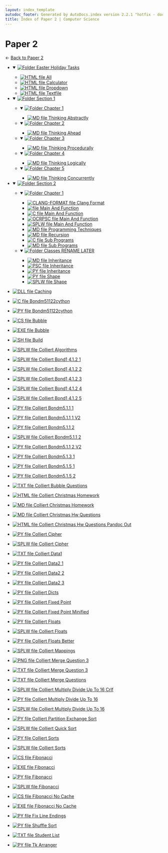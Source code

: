 ```yaml
---
layout: index_template
autodoc_footer: Generated by AutoDocs.index version 2.2.1 "hotfix - documents actually work now" ⓒ Starwort, 2020
title: Index of Paper 2 | Computer Science
---
```


# **Paper 2**

← [Back to Paper 2](..)

- <details open><summary><a href='Paper_2/easter_holiday_tasks'><img title='Folder' src='https://starwort.github.io/computer-science/icon-folder.png'> Easter Holiday Tasks</a></summary>

  - [![HTML file](https://img.icons8.com/windows/512/03dac6/regular-document.png) All](Paper_2/easter_holiday_tasks/all.html)
  - [![HTML file](https://img.icons8.com/windows/512/03dac6/regular-document.png) Calculator](Paper_2/easter_holiday_tasks/calculator.html)
  - [![HTML file](https://img.icons8.com/windows/512/03dac6/regular-document.png) Dropdown](Paper_2/easter_holiday_tasks/dropdown.html)
  - [![HTML file](https://img.icons8.com/windows/512/03dac6/regular-document.png) Textfile](Paper_2/easter_holiday_tasks/textfile.html)

  </details>
- <details open><summary><a href='Paper_2/section_1'><img title='Folder' src='https://starwort.github.io/computer-science/icon-folder.png'> Section 1</a></summary>

  - <details open><summary><a href='Paper_2/section_1/chapter_1'><img title='Folder' src='https://starwort.github.io/computer-science/icon-folder.png'> Chapter 1</a></summary>

    - [![MD file](https://img.icons8.com/windows/512/03dac6/regular-document.png) Thinking Abstractly](Paper_2/section_1/chapter_1/thinking_abstractly.md)

    </details>
  - <details open><summary><a href='Paper_2/section_1/chapter_2'><img title='Folder' src='https://starwort.github.io/computer-science/icon-folder.png'> Chapter 2</a></summary>

    - [![MD file](https://img.icons8.com/windows/512/03dac6/regular-document.png) Thinking Ahead](Paper_2/section_1/chapter_2/thinking_ahead.md)

    </details>
  - <details open><summary><a href='Paper_2/section_1/chapter_3'><img title='Folder' src='https://starwort.github.io/computer-science/icon-folder.png'> Chapter 3</a></summary>

    - [![MD file](https://img.icons8.com/windows/512/03dac6/regular-document.png) Thinking Procedurally](Paper_2/section_1/chapter_3/thinking_procedurally.md)

    </details>
  - <details open><summary><a href='Paper_2/section_1/chapter_4'><img title='Folder' src='https://starwort.github.io/computer-science/icon-folder.png'> Chapter 4</a></summary>

    - [![MD file](https://img.icons8.com/windows/512/03dac6/regular-document.png) Thinking Logically](Paper_2/section_1/chapter_4/thinking_logically.md)

    </details>
  - <details open><summary><a href='Paper_2/section_1/chapter_5'><img title='Folder' src='https://starwort.github.io/computer-science/icon-folder.png'> Chapter 5</a></summary>

    - [![MD file](https://img.icons8.com/windows/512/03dac6/regular-document.png) Thinking Concurrently](Paper_2/section_1/chapter_5/thinking_concurrently.md)

    </details>

  </details>
- <details open><summary><a href='Paper_2/section_2'><img title='Folder' src='https://starwort.github.io/computer-science/icon-folder.png'> Section 2</a></summary>

  - <details open><summary><a href='Paper_2/section_2/chapter_1'><img title='Folder' src='https://starwort.github.io/computer-science/icon-folder.png'> Chapter 1</a></summary>

    - [![CLANG-FORMAT file](https://img.icons8.com/windows/512/03dac6/file-configuration.png) Clang Format](Paper_2/section_2/chapter_1/.clang-format)
    - [![ file](https://img.icons8.com/windows/512/03dac6/binary-file.png) Main And Function](Paper_2/section_2/chapter_1/main_and_function)
    - [![C file](https://img.icons8.com/windows/512/03dac6/c.png) Main And Function](Paper_2/section_2/chapter_1/main_and_function.c)
    - [![OCRPSC file](https://img.icons8.com/windows/512/03dac6/code-file.png) Main And Function](Paper_2/section_2/chapter_1/main_and_function.ocrpsc)
    - [![SPLW file](https://starwort.github.io/computer-science/icon-splw.png) Main And Function](Paper_2/section_2/chapter_1/main_and_function.splw)
    - [![MD file](https://img.icons8.com/windows/512/03dac6/regular-document.png) Programming Techniques](Paper_2/section_2/chapter_1/programming_techniques.md)
    - [![MD file](https://img.icons8.com/windows/512/03dac6/regular-document.png) Recursion](Paper_2/section_2/chapter_1/recursion.md)
    - [![C file](https://img.icons8.com/windows/512/03dac6/c.png) Sub Programs](Paper_2/section_2/chapter_1/sub_programs.c)
    - [![MD file](https://img.icons8.com/windows/512/03dac6/regular-document.png) Sub Programs](Paper_2/section_2/chapter_1/sub_programs.md)

    </details>
  - <details open><summary><a href='Paper_2/section_2/classes_RENAME_LATER'><img title='Folder' src='https://starwort.github.io/computer-science/icon-folder.png'> Classes RENAME LATER</a></summary>

    - [![MD file](https://img.icons8.com/windows/512/03dac6/regular-document.png) Inheritance](Paper_2/section_2/classes_RENAME_LATER/inheritance.md)
    - [![PSC file](https://img.icons8.com/windows/512/03dac6/code-file.png) Inheritance](Paper_2/section_2/classes_RENAME_LATER/inheritance.psc)
    - [![PY file](https://img.icons8.com/windows/512/03dac6/py.png) Inheritance](Paper_2/section_2/classes_RENAME_LATER/inheritance.py)
    - [![PY file](https://img.icons8.com/windows/512/03dac6/py.png) Shape](Paper_2/section_2/classes_RENAME_LATER/shape.py)
    - [![SPLW file](https://starwort.github.io/computer-science/icon-splw.png) Shape](Paper_2/section_2/classes_RENAME_LATER/shape.splw)

    </details>

  </details>
- [![DLL file](https://img.icons8.com/windows/512/03dac6/dll.png) Caching](Paper_2/Caching.dll)
- [![C file](https://img.icons8.com/windows/512/03dac6/c.png) Bondm51122cython](Paper_2/bondm51122cython.c)
- [![PY file](https://img.icons8.com/windows/512/03dac6/py.png) Bondm51122cython](Paper_2/bondm51122cython.py)
- [![CS file](https://img.icons8.com/windows/512/03dac6/cs.png) Bubble](Paper_2/bubble.cs)
- [![EXE file](https://img.icons8.com/windows/512/03dac6/exe.png) Bubble](Paper_2/bubble.exe)
- [![SH file](https://img.icons8.com/windows/512/03dac6/important-file.png) Build](Paper_2/build.sh)
- [![SPLW file](https://starwort.github.io/computer-science/icon-splw.png) Colliert Algorithms](Paper_2/colliert_algorithms.splw)
- [![SPLW file](https://starwort.github.io/computer-science/icon-splw.png) Colliert Bond1 4.1.2 1](Paper_2/colliert_bond1-4.1.2-1.splw)
- [![SPLW file](https://starwort.github.io/computer-science/icon-splw.png) Colliert Bond1 4.1.2 2](Paper_2/colliert_bond1-4.1.2-2.splw)
- [![SPLW file](https://starwort.github.io/computer-science/icon-splw.png) Colliert Bond1 4.1.2 3](Paper_2/colliert_bond1-4.1.2-3.splw)
- [![SPLW file](https://starwort.github.io/computer-science/icon-splw.png) Colliert Bond1 4.1.2 4](Paper_2/colliert_bond1-4.1.2-4.splw)
- [![SPLW file](https://starwort.github.io/computer-science/icon-splw.png) Colliert Bond1 4.1.2 5](Paper_2/colliert_bond1-4.1.2-5.splw)
- [![PY file](https://img.icons8.com/windows/512/03dac6/py.png) Colliert Bondm5.1.1 1](Paper_2/colliert_bondm5.1.1-1.py)
- [![PY file](https://img.icons8.com/windows/512/03dac6/py.png) Colliert Bondm5.1.1 1 V2](Paper_2/colliert_bondm5.1.1-1_v2.py)
- [![PY file](https://img.icons8.com/windows/512/03dac6/py.png) Colliert Bondm5.1.1 2](Paper_2/colliert_bondm5.1.1-2.py)
- [![SPLW file](https://starwort.github.io/computer-science/icon-splw.png) Colliert Bondm5.1.1 2](Paper_2/colliert_bondm5.1.1-2.splw)
- [![PY file](https://img.icons8.com/windows/512/03dac6/py.png) Colliert Bondm5.1.1 2 V2](Paper_2/colliert_bondm5.1.1-2_v2.py)
- [![PY file](https://img.icons8.com/windows/512/03dac6/py.png) Colliert Bondm5.1.3 1](Paper_2/colliert_bondm5.1.3-1.py)
- [![PY file](https://img.icons8.com/windows/512/03dac6/py.png) Colliert Bondm5.1.5 1](Paper_2/colliert_bondm5.1.5-1.py)
- [![PY file](https://img.icons8.com/windows/512/03dac6/py.png) Colliert Bondm5.1.5 2](Paper_2/colliert_bondm5.1.5-2.py)
- [![TXT file](https://img.icons8.com/windows/512/03dac6/document.png) Colliert Bubble Questions](Paper_2/colliert_bubble_questions.txt)
- [![HTML file](https://img.icons8.com/windows/512/03dac6/regular-document.png) Colliert Christmas Homework](Paper_2/colliert_christmas_homework.html)
- [![MD file](https://img.icons8.com/windows/512/03dac6/regular-document.png) Colliert Christmas Homework](Paper_2/colliert_christmas_homework.md)
- [![MD file](https://img.icons8.com/windows/512/03dac6/regular-document.png) Colliert Christmas Hw Questions](Paper_2/colliert_christmas_hw_questions.md)
- [![HTML file](https://img.icons8.com/windows/512/03dac6/regular-document.png) Colliert Christmas Hw Questions Pandoc Out](Paper_2/colliert_christmas_hw_questions_pandoc_out.html)
- [![PY file](https://img.icons8.com/windows/512/03dac6/py.png) Colliert Cipher](Paper_2/colliert_cipher.py)
- [![SPLW file](https://starwort.github.io/computer-science/icon-splw.png) Colliert Cipher](Paper_2/colliert_cipher.splw)
- [![TXT file](https://img.icons8.com/windows/512/03dac6/document.png) Colliert Data1](Paper_2/colliert_data1.txt)
- [![PY file](https://img.icons8.com/windows/512/03dac6/py.png) Colliert Data2 1](Paper_2/colliert_data2-1.py)
- [![PY file](https://img.icons8.com/windows/512/03dac6/py.png) Colliert Data2 2](Paper_2/colliert_data2-2.py)
- [![PY file](https://img.icons8.com/windows/512/03dac6/py.png) Colliert Data2 3](Paper_2/colliert_data2-3.py)
- [![PY file](https://img.icons8.com/windows/512/03dac6/py.png) Colliert Dicts](Paper_2/colliert_dicts.py)
- [![PY file](https://img.icons8.com/windows/512/03dac6/py.png) Colliert Fixed Point](Paper_2/colliert_fixed-point.py)
- [![PY file](https://img.icons8.com/windows/512/03dac6/py.png) Colliert Fixed Point Minified](Paper_2/colliert_fixed-point_minified.py)
- [![PY file](https://img.icons8.com/windows/512/03dac6/py.png) Colliert Floats](Paper_2/colliert_floats.py)
- [![SPLW file](https://starwort.github.io/computer-science/icon-splw.png) Colliert Floats](Paper_2/colliert_floats.splw)
- [![PY file](https://img.icons8.com/windows/512/03dac6/py.png) Colliert Floats Better](Paper_2/colliert_floats_better.py)
- [![SPLW file](https://starwort.github.io/computer-science/icon-splw.png) Colliert Mappings](Paper_2/colliert_mappings.splw)
- [![PNG file](https://img.icons8.com/windows/512/03dac6/image-document.png) Colliert Merge Question 3](Paper_2/colliert_merge_question_3.png)
- [![TXT file](https://img.icons8.com/windows/512/03dac6/document.png) Colliert Merge Question 3](Paper_2/colliert_merge_question_3.txt)
- [![TXT file](https://img.icons8.com/windows/512/03dac6/document.png) Colliert Merge Questions](Paper_2/colliert_merge_questions.txt)
- [![SPLW file](https://starwort.github.io/computer-science/icon-splw.png) Colliert Multiply Divide Up To 16 Crlf](Paper_2/colliert_multiply_divide_up_to_16-crlf.splw)
- [![PY file](https://img.icons8.com/windows/512/03dac6/py.png) Colliert Multiply Divide Up To 16](Paper_2/colliert_multiply_divide_up_to_16.py)
- [![SPLW file](https://starwort.github.io/computer-science/icon-splw.png) Colliert Multiply Divide Up To 16](Paper_2/colliert_multiply_divide_up_to_16.splw)
- [![PY file](https://img.icons8.com/windows/512/03dac6/py.png) Colliert Partition Exchange Sort](Paper_2/colliert_partition_exchange_sort.py)
- [![SPLW file](https://starwort.github.io/computer-science/icon-splw.png) Colliert Quick Sort](Paper_2/colliert_quick_sort.splw)
- [![PY file](https://img.icons8.com/windows/512/03dac6/py.png) Colliert Sorts](Paper_2/colliert_sorts.py)
- [![SPLW file](https://starwort.github.io/computer-science/icon-splw.png) Colliert Sorts](Paper_2/colliert_sorts.splw)
- [![CS file](https://img.icons8.com/windows/512/03dac6/cs.png) Fibonacci](Paper_2/fibonacci.cs)
- [![EXE file](https://img.icons8.com/windows/512/03dac6/exe.png) Fibonacci](Paper_2/fibonacci.exe)
- [![PY file](https://img.icons8.com/windows/512/03dac6/py.png) Fibonacci](Paper_2/fibonacci.py)
- [![SPLW file](https://starwort.github.io/computer-science/icon-splw.png) Fibonacci](Paper_2/fibonacci.splw)
- [![CS file](https://img.icons8.com/windows/512/03dac6/cs.png) Fibonacci No Cache](Paper_2/fibonacci_no_cache.cs)
- [![EXE file](https://img.icons8.com/windows/512/03dac6/exe.png) Fibonacci No Cache](Paper_2/fibonacci_no_cache.exe)
- [![PY file](https://img.icons8.com/windows/512/03dac6/py.png) Fix Line Endings](Paper_2/fix_line_endings.py)
- [![PY file](https://img.icons8.com/windows/512/03dac6/py.png) Shuffle Sort](Paper_2/shuffle_sort.py)
- [![TXT file](https://img.icons8.com/windows/512/03dac6/document.png) Student List](Paper_2/student_list.txt)
- [![PY file](https://img.icons8.com/windows/512/03dac6/py.png) Tk Arranger](Paper_2/tk_arranger.py)
